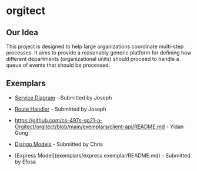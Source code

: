 # orgitect

## Our Idea

This project is designed to help large organizations coordinate multi-step processes. It aims to provide a reasonably generic platform for defining how different departments (organizational units) should proceed to handle a queue of events that should be processed.

## Exemplars

* [Service Diagram](exemplars/service-diagram/README.md) - Submitted by Joseph

* [Route Handler](exemplars/axios-async-route-handlers/README.md) - Submitted by Joseph

* https://github.com/cs-497s-sp21-a-Orgitect/orgitect/blob/main/exemplars/client-api/README.md - Yidan Gong

* [Django Models](exemplars/django-models/README-MODELS.md) - Submitted by Chris

* [Express Model](exemplars/express exemplar/README.md) - Submitted by Efosa
